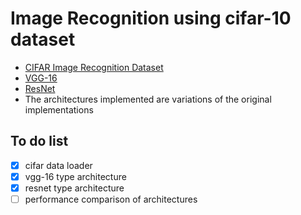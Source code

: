 # Image Recognition using cifar-10 dataset

* [CIFAR Image Recognition Dataset](https://www.cs.toronto.edu/~kriz/cifar.html) 
* [VGG-16](https://arxiv.org/abs/1409.1556)
* [ResNet](https://arxiv.org/abs/1603.05027)
* The architectures implemented are variations of the original implementations

## To do list

- [x] cifar data loader
- [x] vgg-16 type architecture
- [x] resnet type architecture
- [ ] performance comparison of architectures

